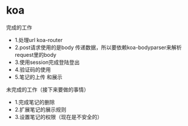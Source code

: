 # koa

完成的工作

- 1.处理url  koa-router
- 2.post请求使用的是body 传递数据，所以要依赖koa-bodyparser来解析request里的body
- 3.使用session完成登陆登出
- 4.验证码的使用
- 5.笔记的上传 和展示

未完成的工作（接下来要做的事情）

- 1.完成笔记的删除
- 2.扩展笔记的展示规则
- 3.设置笔记的权限（现在是不安全的）


